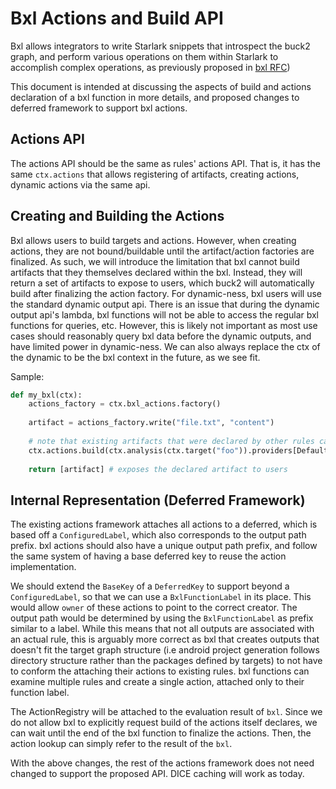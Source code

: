 # Bxl Actions and Build API

Bxl allows integrators to write Starlark snippets that introspect the buck2 graph,
and perform various operations on them within Starlark to accomplish complex
operations, as previously proposed in [bxl RFC](../bxl.md))


This document is intended at discussing the aspects of build and actions declaration
of a bxl function in more details, and proposed changes to deferred framework to
support bxl actions.

## Actions API

The actions API should be the same as rules' actions API. That is, it has the same
`ctx.actions` that allows registering of artifacts, creating actions, dynamic
actions via the same api.

## Creating and Building the Actions

Bxl allows users to build targets and actions. However, when creating actions, they
are not bound/buildable until the artifact/action factories are finalized.
As such, we will introduce the limitation that bxl cannot build artifacts that they
themselves declared within the bxl. Instead, they will return a set of artifacts
to expose to users, which buck2 will automatically build after finalizing the
action factory.
For dynamic-ness, bxl users will use the standard dynamic output api.
There is an issue that during the dynamic output api's lambda, bxl functions will not
be able to access the regular bxl functions for queries, etc. However, this is likely
not important as most use cases should reasonably query bxl data before the dynamic
outputs, and have limited power in dynamic-ness. We can also always replace the
ctx of the dynamic to be the bxl context in the future, as we see fit.

Sample:
```python
def my_bxl(ctx):
    actions_factory = ctx.bxl_actions.factory()
    
    artifact = actions_factory.write("file.txt", "content")
    
    # note that existing artifacts that were declared by other rules can be built
    ctx.actions.build(ctx.analysis(ctx.target("foo")).providers[DefaultInfo].default_output))
    
    return [artifact] # exposes the declared artifact to users
```


## Internal Representation (Deferred Framework)

The existing actions framework attaches all actions to a deferred, which is based
off a `ConfiguredLabel`, which also corresponds to the output path prefix.
bxl actions should also have a unique output path prefix, and follow the same system
of having a base deferred key to reuse the action implementation.

We should extend the `BaseKey` of a `DeferredKey` to support beyond a `ConfiguredLabel`,
so that we can use a `BxlFunctionLabel` in its place.
This would allow `owner` of these actions to point to the correct creator. The output
path would be determined by using the `BxlFunctionLabel` as prefix similar to a label.
While this means that not all outputs are associated with an actual rule, this is
arguably more correct as bxl that creates outputs that doesn't fit the target graph
structure (i.e android project generation follows directory structure rather than the
packages  defined by targets) to not have to conform the attaching their actions to
existing rules. bxl functions can examine multiple rules and create a single action,
attached only to their function label.

The ActionRegistry will be attached to the evaluation result of `bxl`. Since we do not
allow bxl to explicitly request build of the actions itself declares, we can wait until
the end of the bxl function to finalize the actions. Then, the action lookup can simply
refer to the result of the `bxl`.

With the above changes, the rest of the actions framework does not need changed to support
the proposed API.
DICE caching will work as today.
